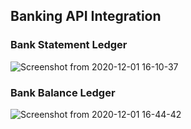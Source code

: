 ## Banking API Integration
 
### Bank Statement Ledger

![Screenshot from 2020-12-01 16-10-37](https://user-images.githubusercontent.com/36359901/100730911-b3676f00-33f0-11eb-9b68-4e9fb9c0263d.png)


### Bank Balance Ledger

![Screenshot from 2020-12-01 16-44-42](https://user-images.githubusercontent.com/36359901/100733686-8c12a100-33f4-11eb-81e9-ed79a0339ffb.png)
